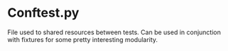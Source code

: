 # Conftest.py

File used to shared resources between tests.
Can be used in conjunction with fixtures for some pretty interesting modularity.